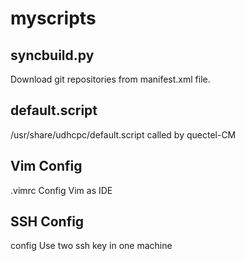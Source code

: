 # myscripts
## syncbuild.py
Download git repositories from manifest.xml file.

## default.script
/usr/share/udhcpc/default.script
called by quectel-CM

## Vim Config
.vimrc
Config Vim as IDE

## SSH Config
config
Use two ssh key in one machine
